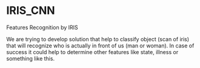 # IRIS_CNN
Features Recognition by IRIS

We are trying to develop solution that help to classify  object  (scan of iris)
that will  recognize  who is actually in front of us (man or woman).
In case of success it could help to determine other features like state, illness or something like this.